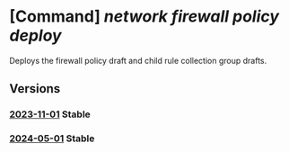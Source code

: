 # [Command] _network firewall policy deploy_

Deploys the firewall policy draft and child rule collection group drafts.

## Versions

### [2023-11-01](/Resources/mgmt-plane/L3N1YnNjcmlwdGlvbnMve30vcmVzb3VyY2Vncm91cHMve30vcHJvdmlkZXJzL21pY3Jvc29mdC5uZXR3b3JrL2ZpcmV3YWxscG9saWNpZXMve30vZGVwbG95/2023-11-01.xml) **Stable**

<!-- mgmt-plane /subscriptions/{}/resourcegroups/{}/providers/microsoft.network/firewallpolicies/{}/deploy 2023-11-01 -->

### [2024-05-01](/Resources/mgmt-plane/L3N1YnNjcmlwdGlvbnMve30vcmVzb3VyY2Vncm91cHMve30vcHJvdmlkZXJzL21pY3Jvc29mdC5uZXR3b3JrL2ZpcmV3YWxscG9saWNpZXMve30vZGVwbG95/2024-05-01.xml) **Stable**

<!-- mgmt-plane /subscriptions/{}/resourcegroups/{}/providers/microsoft.network/firewallpolicies/{}/deploy 2024-05-01 -->
